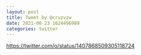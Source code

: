 ```yaml
--- 
layout: post 
title: Tweet by @cruzvzw 
date: 2021-06-23 1624496989 
categories: twitter 
--- 
```

https://twitter.com/o/status/1407868509305118724
